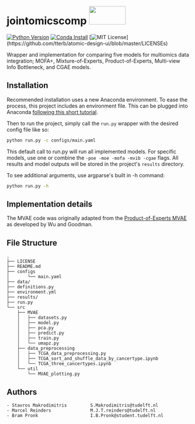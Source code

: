 # jointomicscomp              <img src="https://www.abuse.nl/assets/logos/tudelft.png" width="100" height="50">

[![Python Version](https://img.shields.io/static/v1.svg?label=Python%20Version&message=3.9&color=blue)](https://www.python.org/downloads)
[![Conda Install](https://anaconda.org/conda-forge/terraform-provider-github/badges/installer/conda.svg)](https://conda.io/projects/conda/en/latest/user-guide/tasks/manage-environments.html)
[![MIT License](https://img.shields.io/apm/l/atomic-design-ui.svg?)](https://github.com/tterb/atomic-design-ui/blob/master/LICENSEs)

Wrapper and implementation for comparing five models for multiomics data integration; MOFA+, Mixture-of-Experts, Product-of-Experts, Multi-view Info Bottleneck, and CGAE models. 

## Installation
<!---

This section should contain installation, testing, and running instructions for people who want to get started with the project. 

- These instructions should work on a clean system.
- These instructions should work without having to install an IDE.
- You can specify that the user should have a certain operating system.

--->
Recommended installation uses a new Anaconda environment. To ease the process, this project includes an environment file.
This can be plugged into Anaconda [following this short tutorial](https://conda.io/projects/conda/en/latest/user-guide/tasks/manage-environments.html#creating-an-environment-from-an-environment-yml-file).

Then to run the project, simply call the ```run.py``` wrapper with the desired config file like so:
```bash
python run.py -c configs/main.yaml
```
This default call to run.py will run all implemented models. For specific models, use one or combine the 
```-poe -moe -mofa -mvib -cgae``` flags.
All results and model outputs will be stored in the project's ```results``` directory.

To see additional arguments, use argparse's built in -h command:
```bash
python run.py -h
```

## Implementation details
The MVAE code was originally adapted from the [Product-of-Experts MVAE](https://github.com/mhw32/multimodal-vae-public) as developed by Wu and Goodman.

## File Structure
```
.
├── LICENSE
├── README.md
├── configs
│       └── main.yaml
├── data/
├── definitions.py
├── environment.yml
├── results/
├── run.py
└── src
    ├── MVAE
    │   ├── datasets.py
    │   ├── model.py
    │   ├── pca.py
    │   ├── predict.py
    │   ├── train.py
    │   └── umapz.py
    ├── data_preprocessing
    │   ├── TCGA_data_preprocessing.py
    │   ├── TCGA_sort_and_shuffle_data_by_cancertype.ipynb
    │   └── TCGA_three_cancertypes.ipynb
    └── util
        └── MVAE_plotting.py
```

## Authors
    - Stavros Makrodimitris         S.Makrodimitris@tudelft.nl
    - Marcel Reinders               M.J.T.reinders@tudelft.nl
    - Bram Pronk                    I.B.Pronk@student.tudelft.nl
